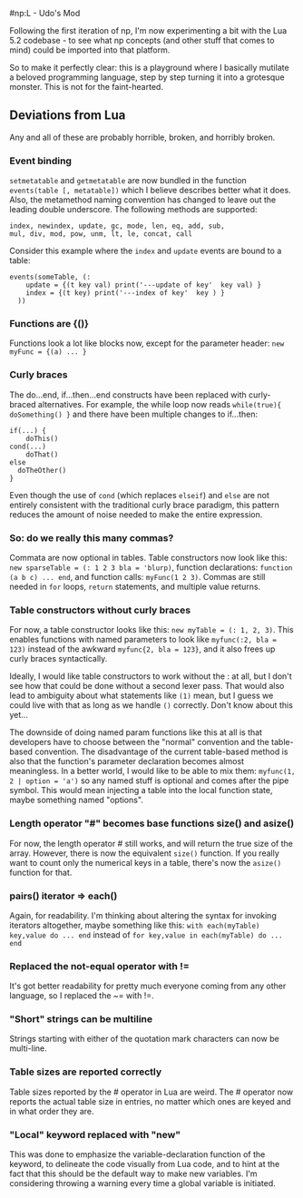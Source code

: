 #np:L - Udo's Mod

Following the first iteration of np, I'm now experimenting a bit with the Lua 5.2 codebase - to see what np concepts (and other stuff that comes to mind) could be imported into that platform.

So to make it perfectly clear: this is a playground where I basically mutilate a beloved programming language, step by step turning it into a grotesque monster. This is not for the faint-hearted.

## Deviations from Lua

Any and all of these are probably horrible, broken, and horribly broken.

### Event binding

`setmetatable` and `getmetatable` are now bundled in the function `events(table [, metatable])` which I believe describes better what it does. Also, the metamethod naming convention has changed to leave out the leading double underscore. The following methods are supported:

````
index, newindex, update, gc, mode, len, eq, add, sub, 
mul, div, mod, pow, unm, lt, le, concat, call
````

Consider this example where the `index` and `update` events are bound to a table:

````
events(someTable, (: 
	update = {(t key val) print('---update of key'  key val) }
	index = {(t key) print('---index of key'  key ) }
  ))
````

### Functions are {()}

Functions look a lot like blocks now, except for the parameter header: `new myFunc = {(a) ... }`

### Curly braces

The do...end, if...then...end constructs have been replaced with curly-braced alternatives. For example, the while loop now reads `while(true){ doSomething() }` and there have been multiple changes to if...then:

````
if(...) {
	doThis()
cond(...)
	doThat()
else
  doTheOther()
}
````

Even though the use of `cond` (which replaces `elseif`) and `else` are not entirely consistent with the traditional curly brace paradigm, this pattern reduces the amount of noise needed to make the entire expression.

### So: do we really this many commas?

Commata are now optional in tables. Table constructors now look like this: `new sparseTable = (: 1 2 3 bla = 'blurp)`, function declarations: `function (a b c) ... end`, and function calls: `myFunc(1 2 3)`. Commas are still needed in `for` loops, `return` statements, and multiple value returns.

### Table constructors without curly braces

For now, a table constructor looks like this: `new myTable = (: 1, 2, 3)`. This enables functions with named parameters to look like `myfunc(:2, bla = 123)` instead of the awkward `myfunc{2, bla = 123}`, and it also frees up curly braces syntactically. 

Ideally, I would like table constructors to work without the : at all, but I don't see how that could be done without a second lexer pass. That would also lead to ambiguity about what statements like `(1)` mean, but I guess we could live with that as long as we handle `()` correctly. Don't know about this yet...

The downside of doing named param functions like this at all is that developers have to choose between the "normal" convention and the table-based convention. The disadvantage of the current table-based method is also that the function's parameter declaration becomes almost meaningless. In a better world, I would like to be able to mix them: `myfunc(1, 2 | option = 'a')` so any named stuff is optional and comes after the pipe symbol. This would mean injecting a table into the local function state, maybe something named "options".

### Length operator "#" becomes base functions size() and asize()

For now, the length operator # still works, and will return the true size of the array. However, there is now the equivalent `size()` function. If you really want to count only the numerical keys in a table, there's now the `asize()` function for that. 

### pairs() iterator => each()

Again, for readability. I'm thinking about altering the syntax for invoking iterators altogether, maybe something like this:
``
with each(myTable) key,value do
...
end
`` instead of `for key,value in each(myTable) do ... end`

### Replaced the not-equal operator with !=

It's got better readability for pretty much everyone coming from any other language, so I replaced the ~= with !=. 

### "Short" strings can be multiline 

Strings starting with either of the quotation mark characters can now be multi-line.

### Table sizes are reported correctly

Table sizes reported by the # operator in Lua are weird. The # operator now reports the actual table size in entries, no matter which ones are keyed and in what order they are. 

### "Local" keyword replaced with "new"

This was done to emphasize the variable-declaration function of the keyword, to delineate the code visually from Lua code, and to hint at the fact that this should be the default way to make new variables. I'm considering throwing a warning every time a global variable is initiated.


